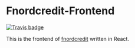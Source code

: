 # Fnordcredit-Frontend

[![Travis badge](https://travis-ci.org/fnordcredit/frontend.svg?branch=main)](https://travis-ci.org/fnordcredit/frontend)

This is the frontend of [fnordcredit](https://github.com/fnordcredit/fnordcredit) written in React.
